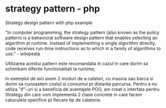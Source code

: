 # strategy pattern - php

Strategy design pattern with php example

"In computer programming, the strategy pattern (also known as the policy pattern) is a behavioral software design pattern that enables selecting an algorithm at runtime. Instead of implementing a single algorithm directly, code receives run-time instructions as to which in a family of algorithms to use." - wikipedia

Utilizarea acestui pattern este recomandata in cazul in care dorim sa schimbam diferite functionalitati la runtime;

In exemplul de aici avem 2 moduri de a calatori, cu masina sau barca si dorim sa cunoastem costul si consumul pt distanta parcursa.
Pentru a nu utiliza "if"-uri si a beneficia de avantajele POO, am creat o interfata pentru Strategy din care vom implementa 2 clase concrete in care facem caluculele specifice pt fiecare tip de calatorie.